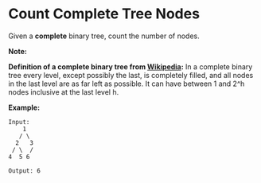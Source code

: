# Count Complete Tree Nodes

Given a __complete__ binary tree, count the number of nodes.

__Note:__

__Definition of a complete binary tree from [Wikipedia](https://en.wikipedia.org/wiki/Binary_tree#Types_of_binary_trees):__
In a complete binary tree every level, except possibly the last, is completely filled, and all nodes in the last level are as far left as possible. It can have between 1 and 2^h nodes inclusive at the last level h.

__Example:__

```
Input:
    1
   / \
  2   3
 / \  /
4  5 6

Output: 6
```